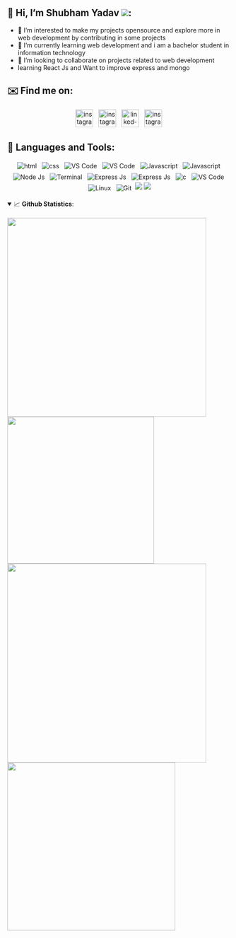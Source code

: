 ## 👋 Hi, I’m Shubham Yadav ![](https://komarev.com/ghpvc/?username=shubhamy4ever&color=lightgrey):
- 👀 I’m interested to make my projects opensource and explore more in web development by contributing in some projects
- 🌱 I’m currently learning web development and i am a bachelor student in information technology
- 💞️ I’m looking to collaborate on projects related to web development
- learning React Js and Want to improve express and mongo

## ✉️ Find me on:
<p align="center">
 <a href="https://github.com/shubhamy4ever" target="_blank" rel="noopener noreferrer"> <img src="https://img.shields.io/badge/GitHub-100000?style=for-the-badge&logo=github&logoColor=white" alt="instagram" height="40" style="vertical-align:top; margin:4px"></a>
 <a href="https://stackoverflow.com/users/13034319/shubham-yadav" target="_blank" rel="noopener noreferrer"> <img src="https://img.shields.io/badge/Stack_Overflow-FE7A16?style=for-the-badge&logo=stack-overflow&logoColor=white" alt="instagram" height="40" style="vertical-align:top; margin:4px"></a>
 <a href="https://www.linkedin.com/in/shubham-yadav-2a75a4216/" target="_blank" rel="noopener noreferrer"> <img src="https://img.shields.io/badge/LinkedIn-0077B5?style=for-the-badge&logo=linkedin&logoColor=white" alt="linked-in" height="40" style="vertical-align:top; margin:4px"></a>
 <a href="https://instagram.com/shubhamy217" target="_blank" rel="noopener noreferrer"> <img src="https://img.shields.io/badge/Instagram-E4405F?style=for-the-badge&logo=instagram&logoColor=white" alt="instagram" height="40" style="vertical-align:top; margin:4px"></a>
 
</p>

## 🧰 Languages and Tools:
<p align="center">
      <img src="https://img.shields.io/badge/HTML5-E34F26?style=for-the-badge&logo=html5&logoColor=white" alt="html"  style="vertical-align:top; margin:4px">
      <img src="https://img.shields.io/badge/CSS3-1572B6?style=for-the-badge&logo=css3&logoColor=white" alt="css"  style="vertical-align:top; margin:4px">
      <img src="https://img.shields.io/badge/Bootstrap-563D7C?style=for-the-badge&logo=bootstrap&logoColor=white" alt="VS Code" style="vertical-align:top; margin:4px">
   <img src="https://img.shields.io/badge/Pug-E3C29B?style=for-the-badge&logo=pug&logoColor=black" alt="VS Code"  style="vertical-align:top; margin:4px">    
<img src="https://img.shields.io/badge/JavaScript-323330?style=for-the-badge&logo=javascript&logoColor=F7DF1E" alt="Javascript"  style="vertical-align:top; margin:4px">
 <img src="https://img.shields.io/badge/json-5E5C5C?style=for-the-badge&logo=json&logoColor=white" alt="Javascript"  style="vertical-align:top; margin:4px">
<img src="https://img.shields.io/badge/Node.js-339933?style=for-the-badge&logo=nodedotjs&logoColor=white" alt="Node Js" style="vertical-align:top; margin:4px">
 <img src="https://img.shields.io/badge/npm-CB3837?style=for-the-badge&logo=npm&logoColor=white" alt="Terminal"  style="vertical-align:top; margin:4px">
  <img src="https://img.shields.io/badge/Express.js-000000?style=for-the-badge&logo=express&logoColor=white" alt="Express Js" style="vertical-align:top; margin:4px">
    <img src="https://img.shields.io/badge/MongoDB-4EA94B?style=for-the-badge&logo=mongodb&logoColor=white" alt="Express Js"  style="vertical-align:top; margin:4px">
      <img src=https://img.shields.io/badge/C-00599C?style=for-the-badge&logo=c&logoColor=white" alt="c"  style="vertical-align:top; margin:4px">
<img src="https://img.shields.io/badge/Visual_Studio_Code-0078D4?style=for-the-badge&logo=visual%20studio%20code&logoColor=white" alt="VS Code"  style="vertical-align:top; margin:4px">
       <img src="https://img.shields.io/badge/Linux-FCC624?style=for-the-badge&logo=linux&logoColor=black" alt="Linux"  style="vertical-align:top; margin:4px">
      <img src="https://img.shields.io/badge/Git-F05032?style=for-the-badge&logo=git&logoColor=white" alt="Git"  style="vertical-align:top; margin:4px">
<!--         <img src="https://upload.wikimedia.org/wikipedia/commons/thumb/9/91/Octicons-mark-github.svg/1200px-Octicons-mark-github.svg.png" alt="Github"  style="vertical-align:top; margin:4px">
           <img src="https://upload.wikimedia.org/wikipedia/commons/0/01/Windows_Terminal_Logo_256x256.png" alt="Terminal"  style="vertical-align:top; margin:4px"> -->
          <img src= "https://img.shields.io/badge/Postman-FF6C37?style=for-the-badge&logo=Postman&logoColor=white">
<!--            <img src="https://img.shields.io/badge/Postman-FF6C37?style=for-the-badge&logo=Postman&logoColor=white">  -->
            <img src="https://img.shields.io/badge/Heroku-430098?style=for-the-badge&logo=heroku&logoColor=white">
           
</p>

<!---
shubhamy4ever/shubhamy4ever is a ✨ special ✨ repository because its `README.md` (this file) appears on your GitHub profile.
You can click the Preview link to take a look at your changes.
--->
<details open>
  <summary>📈 <b>Github Statistics</b>:</summary>
  
  <br>
        
  <div> 
     <a style="text-decoration: none;" href="#">
      <img width="450px" src="https://github-readme-stats.vercel.app/api/shubhamy4ever=savio-2-lopes&show_icons=true&include_all_commits=true&count_private=true&&hide=issues&theme=tokyonight"/>
    </a>
    <a style="text-decoration: none;" href="#">
      <img width="332px" src="https://github-readme-stats.vercel.app/api/top-langs/shubhamy4ever=savio-2-lopes&layout=compact&theme=tokyonight">
    </a>    
    <a style="text-decoration: none;" href="#">
     <img width="450px" src="https://github-readme-streak-stats.herokuapp.com/shubhamy4ever=savio-2-lopes&layout=compact&theme=tokyonight" />
    </a>
    <a style="text-decoration: none;" href="https://wakatime.com">
     <img width="380px" src="https://github-readme-stats.vercel.app/api/shubhamy4ever=namelopes&theme=tokyonight" />
    </a>
  </div>
 </div>
</details>

                                                                                                                 




